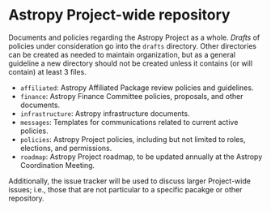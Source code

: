 # Astropy Project-wide repository

Documents and policies regarding the Astropy Project as a whole.  *Drafts* of policies under consideration go into the `drafts` directory.  Other directories can be created as needed to maintain organization, but as a general guideline a new directory should not be created unless it contains (or will contain) at least 3 files.

* `affiliated`: Astropy Affiliated Package review policies and guidelines.
* `finance`: Astropy Finance Committee policies, proposals, and other documents.
* `infrastructure`: Astropy infrastructure documents.
* `messages`: Templates for communications related to current active policies.
* `policies`: Astropy Project policies, including but not limited to roles, elections, and permissions.
* `roadmap`: Astropy Project roadmap, to be updated annually at the Astropy Coordination Meeting.

Additionally, the issue tracker will be used to discuss larger Project-wide issues; i.e., those that are not particular to a specific pacakge or other repository.
